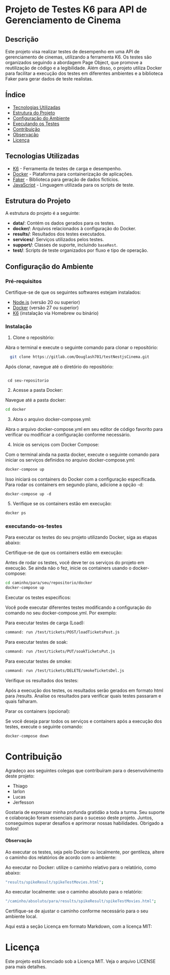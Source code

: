 # Projeto de Testes K6 para API de Gerenciamento de Cinema

## Descrição

Este projeto visa realizar testes de desempenho em uma API de gerenciamento de cinemas, utilizando a ferramenta K6. Os testes são organizados seguindo a abordagem Page Object, que promove a reutilização de código e a legibilidade. Além disso, o projeto utiliza Docker para facilitar a execução dos testes em diferentes ambientes e a biblioteca Faker para gerar dados de teste realistas.

## Índice

- [Tecnologias Utilizadas](#tecnologias-utilizadas)
- [Estrutura do Projeto](#estrutura-do-projeto)
- [Configuração do Ambiente](#configuração-do-ambiente)
- [Executando os Testes](#executando-os-testes)
- [Contribuição](#contribuição)
- [Observação](#observação)
- [Licença](#licença)

## Tecnologias Utilizadas

- [K6](https://k6.io/) - Ferramenta de testes de carga e desempenho.
- [Docker](https://www.docker.com/) - Plataforma para containerização de aplicações.
- [Faker](https://github.com/faker-js/faker) - Biblioteca para geração de dados fictícios.
- [JavaScript](https://www.javascript.com/) - Linguagem utilizada para os scripts de teste.

## Estrutura do Projeto

A estrutura do projeto é a seguinte:

- **data/**: Contém os dados gerados para os testes.
- **docker/**: Arquivos relacionados à configuração do Docker.
- **results/**: Resultados dos testes executados.
- **services/**: Serviços utilizados pelos testes.
- **support/**: Classes de suporte, incluindo `baseRest`.
- **test/**: Scripts de teste organizados por fluxo e tipo de operação.

## Configuração do Ambiente

### Pré-requisitos

Certifique-se de que os seguintes softwares estejam instalados:

- [Node.js](https://nodejs.org/) (versão 20 ou superior)
- [Docker](https://www.docker.com/) (versão 27 ou superior)
- [K6](https://k6.io/docs/getting-started/installation) (instalação via Homebrew ou binário)

### Instalação

1. Clone o repositório:

Abra o terminal e execute o seguinte comando para clonar o repositório:

```bash
  git clone https://gitlab.com/Douglash701/testNestjsCinema.git
```
Após clonar, navegue até o diretório do repositório:
```

 cd seu-repositorio
```

2. Acesse a pasta Docker:
 
 Navegue até a pasta docker:

```bash
cd docker
```
3. Abra o arquivo docker-compose.yml:

Abra o arquivo docker-compose.yml em seu editor de código favorito para verificar ou modificar a configuração conforme necessário.

4. Inicie os serviços com Docker Compose:

Com o terminal ainda na pasta docker, execute o seguinte comando para iniciar os serviços definidos no arquivo docker-compose.yml:

```bash
docker-compose up
```
Isso iniciará os containers do Docker com a configuração especificada. Para rodar os containers em segundo plano, adicione a opção -d:
```
docker-compose up -d
```

5. Verifique se os containers estão em execução: 
```bash
docker ps
```


### executando-os-testes

Para executar os testes do seu projeto utilizando Docker, siga as etapas abaixo:

Certifique-se de que os containers estão em execução:

Antes de rodar os testes, você deve ter os serviços do projeto em execução. Se ainda não o fez, inicie os containers usando o docker-compose:

```bash
cd caminho/para/seu/repositorio/docker
docker-compose up 
```
 Executar os testes específicos:

Você pode executar diferentes testes modificando a configuração do comando no seu docker-compose.yml. Por exemplo:

Para executar testes de carga (Load):
```bash
command: run /test/tickets/POST/loadTicketsPost.js
```
Para executar testes de soak:
```bash
command: run /test/tickets/PUT/soakTicketsPut.js
```
Para executar testes de smoke:
```bash
command: run /test/tickets/DELETE/smokeTicketsDel.js
```
Verifique os resultados dos testes:

Após a execução dos testes, os resultados serão gerados em formato html para /results. Analise os resultados para verificar quais testes passaram e quais falharam.

Parar os containers (opcional):

Se você deseja parar todos os serviços e containers após a execução dos testes, execute o seguinte comando:
```bash
docker-compose down
```

# Contribuição
Agradeço aos seguintes colegas que contribuíram para o desenvolvimento deste projeto:

- Thiago
- Iarlon
- Lucas
- Jerfesson

Gostaria de expressar minha profunda gratidão a toda a turma. Seu suporte e colaboração foram essenciais para o sucesso deste projeto. Juntos, conseguimos superar desafios e aprimorar nossas habilidades. Obrigado a todos!



#### Observação
Ao executar os testes, seja pelo Docker ou localmente, por gentileza, altere o caminho dos relatórios de acordo com o ambiente:

Ao executar no Docker: utilize o caminho relativo para o relatório, como abaixo:


```bash
"results/spikeResult/spikeTestMovies.html";
```
Ao executar localmente: use o caminho absoluto para o relatório:
```bash
"/caminho/absoluto/para/results/spikeResult/spikeTestMovies.html";
```

Certifique-se de ajustar o caminho conforme necessário para o seu ambiente local.


Aqui está a seção Licença em formato Markdown, com a licença MIT:

# Licença
Este projeto está licenciado sob a Licença MIT. Veja o arquivo LICENSE para mais detalhes.



